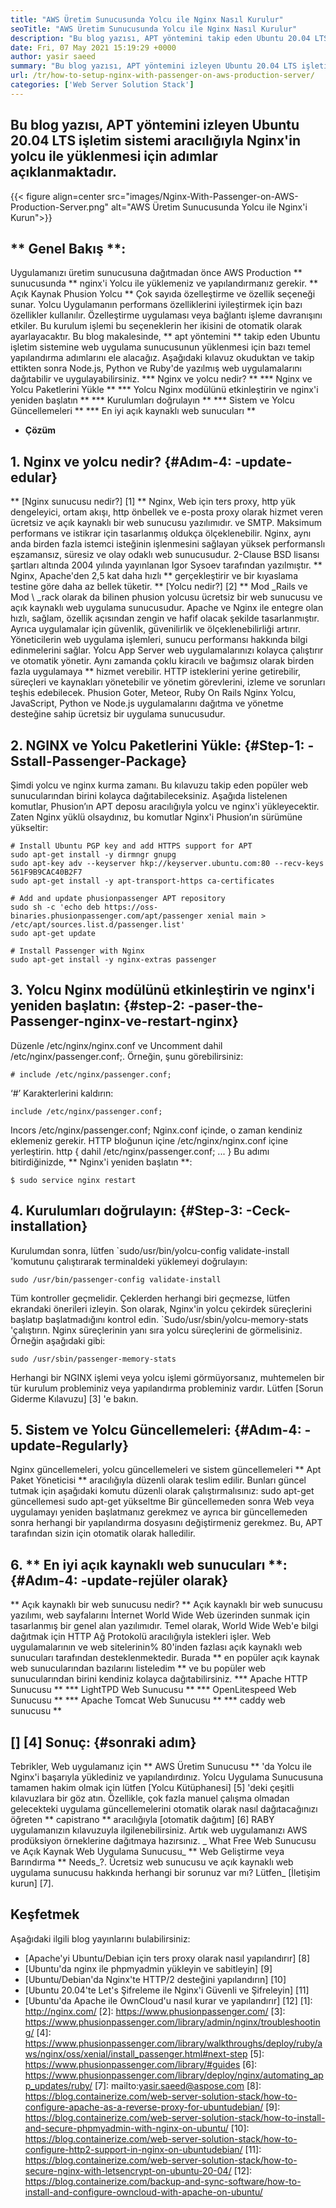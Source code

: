 ```yaml
---
title: "AWS Üretim Sunucusunda Yolcu ile Nginx Nasıl Kurulur" 
seoTitle: "AWS Üretim Sunucusunda Yolcu ile Nginx Nasıl Kurulur" 
description: "Bu blog yazısı, APT yöntemini takip eden Ubuntu 20.04 LTS işletim sistemi aracılığıyla Nginx'in yolcu ile kurulumu için adımlar açıklanmaktadır." 
date: Fri, 07 May 2021 15:19:29 +0000
author: yasir saeed
summary: "Bu blog yazısı, APT yöntemini izleyen Ubuntu 20.04 LTS işletim sistemi üzerinden yolcu ile Nginx'in yüklenmesi için adımlar açıklanmaktadır." 
url: /tr/how-to-setup-nginx-with-passenger-on-aws-production-server/
categories: ['Web Server Solution Stack']
---
```


## Bu blog yazısı, APT yöntemini izleyen Ubuntu 20.04 LTS işletim sistemi aracılığıyla Nginx'in yolcu ile yüklenmesi için adımlar açıklanmaktadır.

{{< figure align=center src="images/Nginx-With-Passenger-on-AWS-Production-Server.png" alt="AWS Üretim Sunucusunda Yolcu ile Nginx'i Kurun">}}


## ** Genel Bakış **:
Uygulamanızı üretim sunucusuna dağıtmadan önce AWS Production ** sunucusunda ** nginx'i Yolcu ile yüklemeniz ve yapılandırmanız gerekir.
** Açık Kaynak Phusion Yolcu ** Çok sayıda özelleştirme ve özellik seçeneği sunar. Yolcu Uygulamanın performans özelliklerini iyileştirmek için bazı özellikler kullanılır. Özelleştirme uygulaması veya bağlantı işleme davranışını etkiler. Bu kurulum işlemi bu seçeneklerin her ikisini de otomatik olarak ayarlayacaktır.
Bu blog makalesinde, ** apt yöntemini ** takip eden Ubuntu işletim sistemine web uygulama sunucusunun yüklenmesi için bazı temel yapılandırma adımlarını ele alacağız. Aşağıdaki kılavuz okuduktan ve takip ettikten sonra Node.js, Python ve Ruby'de yazılmış web uygulamalarını dağıtabilir ve uygulayabilirsiniz.
  *** Nginx ve yolcu nedir? **
  *** Nginx ve Yolcu Paketlerini Yükle **
  *** Yolcu Nginx modülünü etkinleştirin ve nginx'i yeniden başlatın **
  *** Kurulumları doğrulayın **
  *** Sistem ve Yolcu Güncellemeleri **
  *** En iyi açık kaynaklı web sunucuları **
  * **Çözüm**

## 1. Nginx ve yolcu nedir? {#Adım-4: -update-edular}
** [Nginx sunucusu nedir?] [1] ** Nginx, Web için ters proxy, http yük dengeleyici, ortam akışı, http önbellek ve e-posta proxy olarak hizmet veren ücretsiz ve açık kaynaklı bir web sunucusu yazılımıdır. ve SMTP. Maksimum performans ve istikrar için tasarlanmış oldukça ölçeklenebilir. Nginx, aynı anda birden fazla istemci isteğinin işlenmesini sağlayan yüksek performanslı eşzamansız, süresiz ve olay odaklı web sunucusudur. 2-Clause BSD lisansı şartları altında 2004 yılında yayınlanan Igor Sysoev tarafından yazılmıştır. ** Nginx, Apache'den 2,5 kat daha hızlı ** gerçekleştirir ve bir kıyaslama testine göre daha az bellek tüketir.
** [Yolcu nedir?] [2] ** Mod _Rails ve Mod \ _rack olarak da bilinen phusion yolcusu ücretsiz bir web sunucusu ve açık kaynaklı web uygulama sunucusudur. Apache ve Nginx ile entegre olan hızlı, sağlam, özellik açısından zengin ve hafif olacak şekilde tasarlanmıştır. Ayrıca uygulamalar için güvenlik, güvenilirlik ve ölçeklenebilirliği artırır. Yöneticilerin web uygulama işlemleri, sunucu performansı hakkında bilgi edinmelerini sağlar. Yolcu App Server web uygulamalarınızı kolayca çalıştırır ve otomatik yönetir. Aynı zamanda çoklu kiracılı ve bağımsız olarak birden fazla uygulamaya ** hizmet verebilir. HTTP isteklerini yerine getirebilir, süreçleri ve kaynakları yönetebilir ve yönetim görevlerini, izleme ve sorunları teşhis edebilecek. Phusion Goter, Meteor, Ruby On Rails Nginx Yolcu, JavaScript, Python ve Node.js uygulamalarını dağıtma ve yönetme desteğine sahip ücretsiz bir uygulama sunucusudur.

## 2. NGINX ve Yolcu Paketlerini Yükle: {#Step-1: -Sstall-Passenger-Package}
Şimdi yolcu ve nginx kurma zamanı. Bu kılavuzu takip eden popüler web sunucularından birini kolayca dağıtabileceksiniz. Aşağıda listelenen komutlar, Phusion’ın APT deposu aracılığıyla yolcu ve nginx'i yükleyecektir. Zaten Nginx yüklü olsaydınız, bu komutlar Nginx'i Phusion’ın sürümüne yükseltir:
```
# Install Ubuntu PGP key and add HTTPS support for APT
sudo apt-get install -y dirmngr gnupg
sudo apt-key adv --keyserver hkp://keyserver.ubuntu.com:80 --recv-keys 561F9B9CAC40B2F7
sudo apt-get install -y apt-transport-https ca-certificates

# Add and update phusionpassenger APT repository
sudo sh -c 'echo deb https://oss-binaries.phusionpassenger.com/apt/passenger xenial main > /etc/apt/sources.list.d/passenger.list'
sudo apt-get update

# Install Passenger with Nginx
sudo apt-get install -y nginx-extras passenger
```

## 3. Yolcu Nginx modülünü etkinleştirin ve nginx'i yeniden başlatın: {#step-2: -paser-the-Passenger-nginx-ve-restart-nginx}
Düzenle /etc/nginx/nginx.conf ve Uncomment dahil /etc/nginx/passenger.conf;. Örneğin, şunu görebilirsiniz:
```
# include /etc/nginx/passenger.conf;
```
‘#’ Karakterlerini kaldırın:
```
include /etc/nginx/passenger.conf;
```
Incors /etc/nginx/passenger.conf; Nginx.conf içinde, o zaman kendiniz eklemeniz gerekir. HTTP bloğunun içine /etc/nginx/nginx.conf içine yerleştirin.
http {
    dahil /etc/nginx/passenger.conf;
    ...
}
Bu adımı bitirdiğinizde, ** Nginx'i yeniden başlatın **:
```
$ sudo service nginx restart
```

## 4. Kurulumları doğrulayın: {#Step-3: -Ceck-installation}
Kurulumdan sonra, lütfen `sudo/usr/bin/yolcu-config validate-install 'komutunu çalıştırarak terminaldeki yüklemeyi doğrulayın:
```
sudo /usr/bin/passenger-config validate-install
```
Tüm kontroller geçmelidir. Çeklerden herhangi biri geçmezse, lütfen ekrandaki önerileri izleyin.
Son olarak, Nginx'in yolcu çekirdek süreçlerini başlatıp başlatmadığını kontrol edin. `Sudo/usr/sbin/yolcu-memory-stats 'çalıştırın. Nginx süreçlerinin yanı sıra yolcu süreçlerini de görmelisiniz. Örneğin aşağıdaki gibi:
```
sudo /usr/sbin/passenger-memory-stats
```
Herhangi bir NGINX işlemi veya yolcu işlemi görmüyorsanız, muhtemelen bir tür kurulum probleminiz veya yapılandırma probleminiz vardır. Lütfen [Sorun Giderme Kılavuzu] [3] 'e bakın.

## 5. Sistem ve Yolcu Güncellemeleri: {#Adım-4: -update-Regularly}
Nginx güncellemeleri, yolcu güncellemeleri ve sistem güncellemeleri ** Apt Paket Yöneticisi ** aracılığıyla düzenli olarak teslim edilir. Bunları güncel tutmak için aşağıdaki komutu düzenli olarak çalıştırmalısınız:
sudo apt-get güncellemesi
sudo apt-get yükseltme
Bir güncellemeden sonra Web veya uygulamayı yeniden başlatmanız gerekmez ve ayrıca bir güncellemeden sonra herhangi bir yapılandırma dosyasını değiştirmeniz gerekmez. Bu, APT tarafından sizin için otomatik olarak halledilir.

## 6. ** En iyi açık kaynaklı web sunucuları **: {#Adım-4: -update-rejüler olarak}
** Açık kaynaklı bir web sunucusu nedir? ** Açık kaynaklı bir web sunucusu yazılımı, web sayfalarını İnternet World Wide Web üzerinden sunmak için tasarlanmış bir genel alan yazılımıdır. Temel olarak, World Wide Web'e bilgi dağıtmak için HTTP Ağ Protokolü aracılığıyla istekleri işler.
Web uygulamalarının ve web sitelerinin% 80'inden fazlası açık kaynaklı web sunucuları tarafından desteklenmektedir. Burada ** en popüler açık kaynak web sunucularından bazılarını listeledim ** ve bu popüler web sunucularından birini kendiniz kolayca dağıtabilirsiniz.
  *** Apache HTTP Sunucusu **
  *** LightTPD Web Sunucusu **
  *** OpenLitespeed Web Sunucusu **
  *** Apache Tomcat Web Sunucusu **
  *** caddy web sunucusu **

## [] [4] Sonuç: {#sonraki adım}
Tebrikler, Web uygulamanız için ** AWS Üretim Sunucusu ** 'da Yolcu ile Nginx'i başarıyla yüklediniz ve yapılandırdınız. Yolcu Uygulama Sunucusuna tamamen hakim olmak için lütfen [Yolcu Kütüphanesi] [5] 'deki çeşitli kılavuzlara bir göz atın. Özellikle, çok fazla manuel çalışma olmadan gelecekteki uygulama güncellemelerini otomatik olarak nasıl dağıtacağınızı öğreten ** capistrano ** aracılığıyla [otomatik dağıtım] [6] RABY uygulamanızın kılavuzuyla ilgilenebilirsiniz. Artık web uygulamanızı AWS prodüksiyon örneklerine dağıtmaya hazırsınız.
_ What Free Web Sunucusu ve Açık Kaynak Web Uygulama Sunucusu_ ** Web Geliştirme veya Barındırma ** Needs_?. Ücretsiz web sunucusu ve açık kaynaklı web uygulama sunucusu hakkında herhangi bir sorunuz var mı? Lütfen_ [İletişim kurun] [7].

## Keşfetmek
Aşağıdaki ilgili blog yayınlarını bulabilirsiniz:
  * [Apache'yi Ubuntu/Debian için ters proxy olarak nasıl yapılandırır] [8]
  * [Ubuntu'da nginx ile phpmyadmin yükleyin ve sabitleyin] [9]
  * [Ubuntu/Debian'da Nginx'te HTTP/2 desteğini yapılandırın] [10]
  * [Ubuntu 20.04'te Let's Şifreleme ile Nginx'i Güvenli ve Şifreleyin] [11]
  * [Ubuntu'da Apache ile OwnCloud'u nasıl kurar ve yapılandırır] [12]
[1]: http://nginx.com/
[2]: https://www.phusionpassenger.com/
[3]: https://www.phusionpassenger.com/library/admin/nginx/troubleshooting/
[4]: https://www.phusionpassenger.com/library/walkthroughs/deploy/ruby/aws/nginx/oss/xenial/install_passenger.html#next-step
[5]: https://www.phusionpassenger.com/library/#guides
[6]: https://www.phusionpassenger.com/library/deploy/nginx/automating_app_updates/ruby/
[7]: mailto:yasir.saeed@aspose.com
[8]: https://blog.containerize.com/web-server-solution-stack/how-to-configure-apache-as-a-reverse-proxy-for-ubuntudebian/
[9]: https://blog.containerize.com/web-server-solution-stack/how-to-install-and-secure-phpmyadmin-with-nginx-on-ubuntu/
[10]: https://blog.containerize.com/web-server-solution-stack/how-to-configure-http2-support-in-nginx-on-ubuntudebian/
[11]: https://blog.containerize.com/web-server-solution-stack/how-to-secure-nginx-with-letsencrypt-on-ubuntu-20-04/
[12]: https://blog.containerize.com/backup-and-sync-software/how-to-install-and-configure-owncloud-with-apache-on-ubuntu/
